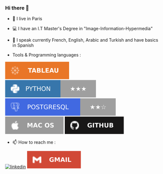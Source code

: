 ### Hi there 👋

<!--
**Randasabag/Randasabag** is a ✨ _special_ ✨ repository because its `README.md` (this file) appears on your GitHub profile.

Here are some ideas to get you started:-->

- 📍 I live in Paris
<!--saut de ligne -->

- 💻 I have an I.T Master's Degree in "Image-Information-Hypermedia"
<!--saut de ligne -->

- 💬 I speak currently French, English, Arabic and Turkish and have basics in Spanish
<!--saut de ligne -->

- Tools & Programming languages :
<!--saut de ligne -->
[![tableau](https://raw.githubusercontent.com/Randasabag/img/main/Tableaup.svg)](https://www.tableau.com/)
[![python](https://raw.githubusercontent.com/Randasabag/img/main/pyton.svg)](https://www.python.org/)
[![postgresql](https://raw.githubusercontent.com/Randasabag/img/main/PostgreSQL.svg)](https://www.postgresql.org/)
[![macos](https://raw.githubusercontent.com/Randasabag/img/main/MacOS.svg)](https://www.apple.com/)
[![github](https://raw.githubusercontent.com/Randasabag/img/main/Github.svg)](https://github.com/Randasabag)
<!--saut de ligne -->

- 📫 How to reach me :   
                 <!--saut de ligne -->

[![linkedin](https://user-images.githubusercontent.com/72505892/206494075-93a228cd-7a13-4fad-942a-d7d0217ec34d.svg)](https://www.linkedin.com/in/randa-alsabbagh/)         [![gmail](https://raw.githubusercontent.com/Randasabag/img/69af9ef3b86cabf15db41afa43a83ffab0b08d11/gmail.svg)](mailto:alsabbaghranda@gmail.com)



<!--![visitors](https://visitor-badge.glitch.me/badge?page_id=page.randasabag.visitor-badge&left_color=blue&right_color=purple)-->





